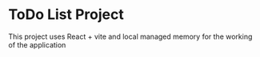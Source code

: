 # ToDo List Project

This project uses React + vite and local managed memory for the working of the application
